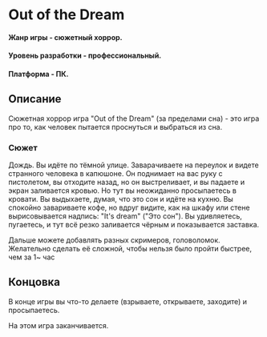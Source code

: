 # Out of the Dream

#### Жанр игры - сюжетный хоррор.

#### Уровень разработки - профессиональный.

#### Платформа - ПК.

## Описание

Сюжетная хоррор игра "Out of the Dream" (за пределами сна) - это игра про то, как человек пытается проснуться и выбраться из сна.
### Сюжет
Дождь. Вы идёте по тёмной улице. Заварачиваете на переулок и видете странного человека в капюшоне. Он поднимает на вас руку с пистолетом, вы отходите назад, но он выстреливает, и вы падаете и экран заливается кровью.
Но тут вы неожиданно просыпаетесь в кровати. Вы выдыхаете, думая, что это сон и идёте на кухню. Вы спокойно завариваете кофе, но вдруг видите, как на шкафу или стене вырисовывается надпись: "It's dream" ("Это сон"). Вы удивляетесь, пугаетесь, и тут всё резко заливается чёрным и показывается заставка.

Дальше можете добавлять разных скримеров, головоломок. Желательно сделать её сложной, чтобы нельзя было пройти быстрее, чем за 1~ час

## Концовка
В конце игры вы что-то делаете (взрываете, открываете, заходите) и просыпаетесь.

На этом игра заканчивается.
